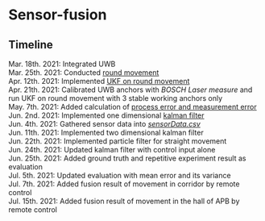# Sensor-fusion
## Timeline

Mar. 18th. 2021: Integrated UWB  
Mar. 25th. 2021: Conducted [round movement](https://github.com/850075610/sensor-fusion/blob/main/integrating-uwb/round%20move/round_move.py)  
Apr. 12th. 2021: Implemented [UKF on round movement](https://github.com/850075610/sensor-fusion/blob/main/integrating-uwb/round%20move/UKF/round_move_ukf.py)  
Apr. 21th. 2021: Calibrated UWB anchors with *BOSCH Laser measure* and run UKF on round movement with 3 stable working anchors only  
May. 7th. 2021: Added calculation of [process error and measurement error](https://github.com/850075610/sensor-fusion/tree/main/data)  
Jun. 2nd. 2021: Implemented one dimensional [kalman filter](https://github.com/850075610/sensor-fusion/tree/main/integrating-uwb/round%20move/KF)  
Jun. 4th. 2021: Gathered sensor data into *[sensorData.csv](https://github.com/850075610/sensor-fusion/blob/main/integrating-uwb/round%20move/KF/sensorData.csv)*  
Jun. 11th. 2021: Implemented two dimensional kalman filter  
Jun. 22th. 2021: Implemented particle filter for straight movement  
Jun. 24th. 2021: Updated kalman filter with control input alone  
Jun. 25th. 2021: Added ground truth and repetitive experiment result as evaluation  
Jul. 5th. 2021: Updated evaluation with mean error and its variance  
Jul. 7th. 2021: Added fusion result of movement in corridor by remote control  
Jul. 15th. 2021: Added fusion result of movement in the hall of APB by remote control  
